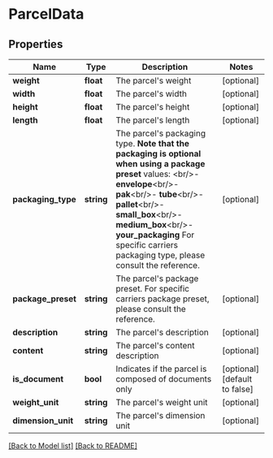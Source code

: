# ParcelData

## Properties
Name | Type | Description | Notes
------------ | ------------- | ------------- | -------------
**weight** | **float** | The parcel&#39;s weight | [optional] 
**width** | **float** | The parcel&#39;s width | [optional] 
**height** | **float** | The parcel&#39;s height | [optional] 
**length** | **float** | The parcel&#39;s length | [optional] 
**packaging_type** | **string** | The parcel&#39;s packaging type.  **Note that the packaging is optional when using a package preset**  values: &lt;br/&gt;- **envelope**&lt;br/&gt;- **pak**&lt;br/&gt;- **tube**&lt;br/&gt;- **pallet**&lt;br/&gt;- **small_box**&lt;br/&gt;- **medium_box**&lt;br/&gt;- **your_packaging**  For specific carriers packaging type, please consult the reference. | [optional] 
**package_preset** | **string** | The parcel&#39;s package preset.  For specific carriers package preset, please consult the reference. | [optional] 
**description** | **string** | The parcel&#39;s description | [optional] 
**content** | **string** | The parcel&#39;s content description | [optional] 
**is_document** | **bool** | Indicates if the parcel is composed of documents only | [optional] [default to false]
**weight_unit** | **string** | The parcel&#39;s weight unit | [optional] 
**dimension_unit** | **string** | The parcel&#39;s dimension unit | [optional] 

[[Back to Model list]](../README.md#documentation-for-models) [[Back to README]](../README.md)


